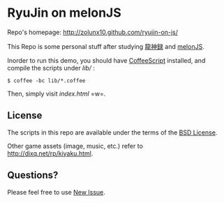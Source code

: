 RyuJin on melonJS
====

Repo's homepage: <http://zolunx10.github.com/ryujin-on-js/>

This Repo is some personal stuff after studying [龍神録](http://dixq.net/rp/) and [melonJS](https://github.com/obiot/melonJS).   

Inorder to run this demo, you should have [CoffeeScript](http://coffeescript.org/) installed, and compile the scripts under *lib/* :
```
$ coffee -bc lib/*.coffee
```
Then, simply visit *index.html* =w=.

## License
The scripts in this repo are available under the terms of the [BSD License](LICENSE).

Other game assets (image, music, etc.) refer to <http://dixq.net/rp/kiyaku.html>.

## Questions?
Please feel free to use [New Issue](https://github.com/zolunx10/ryujin-on-js/issues/new).